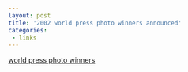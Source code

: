 ```yaml
---
layout: post
title: '2002 world press photo winners announced'
categories:
 - links
---
```


<a href="http://www.worldpressphoto.nl/index.jsp">world press photo winners</a>

